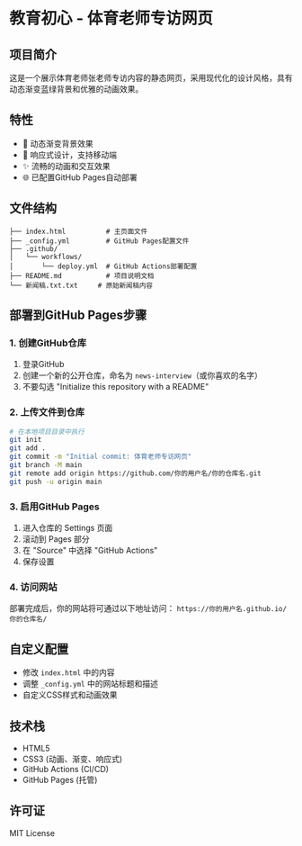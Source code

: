 # 教育初心 - 体育老师专访网页

## 项目简介
这是一个展示体育老师张老师专访内容的静态网页，采用现代化的设计风格，具有动态渐变蓝绿背景和优雅的动画效果。

## 特性
- 🎨 动态渐变背景效果
- 📱 响应式设计，支持移动端
- ✨ 流畅的动画和交互效果
- 🌐 已配置GitHub Pages自动部署

## 文件结构
```
├── index.html          # 主页面文件
├── _config.yml         # GitHub Pages配置文件
├── .github/
│   └── workflows/
│       └── deploy.yml  # GitHub Actions部署配置
├── README.md           # 项目说明文档
└── 新闻稿.txt.txt     # 原始新闻稿内容
```

## 部署到GitHub Pages步骤

### 1. 创建GitHub仓库
1. 登录GitHub
2. 创建一个新的公开仓库，命名为 `news-interview`（或你喜欢的名字）
3. 不要勾选 "Initialize this repository with a README"

### 2. 上传文件到仓库
```bash
# 在本地项目目录中执行
git init
git add .
git commit -m "Initial commit: 体育老师专访网页"
git branch -M main
git remote add origin https://github.com/你的用户名/你的仓库名.git
git push -u origin main
```

### 3. 启用GitHub Pages
1. 进入仓库的 Settings 页面
2. 滚动到 Pages 部分
3. 在 "Source" 中选择 "GitHub Actions"
4. 保存设置

### 4. 访问网站
部署完成后，你的网站将可通过以下地址访问：
`https://你的用户名.github.io/你的仓库名/`

## 自定义配置
- 修改 `index.html` 中的内容
- 调整 `_config.yml` 中的网站标题和描述
- 自定义CSS样式和动画效果

## 技术栈
- HTML5
- CSS3 (动画、渐变、响应式)
- GitHub Actions (CI/CD)
- GitHub Pages (托管)

## 许可证
MIT License